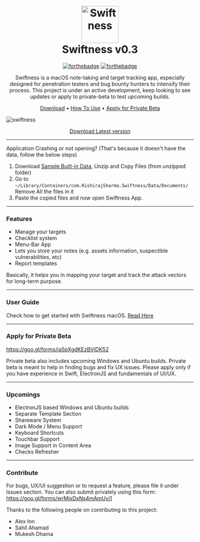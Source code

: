 <h1 align="center">
  <br>
  <img src="https://s15.postimg.cc/omhc6tcrv/256px_2x.png" alt="Swiftness" width="100"></a>
  <br>
  Swiftness v0.3
  <br>
</h1>

<div align="center">

[![forthebadge](https://forthebadge.com/images/badges/made-with-swift.svg)](https://forthebadge.com) [![forthebadge](https://forthebadge.com/images/badges/gluten-free.svg)](https://forthebadge.com)

</div>

<p align="center"> Swiftness is a macOS note-taking and target tracking app, especially designed for penetration testers and bug bounty hunters to intensify their process. This project is under an active development, keep looking to see updates or apply to private-beta to test upcoming builds. </p>

<p align="center">
  <a href="https://github.com/ehrishirajsharma/Swiftness/releases/download/v0.3/Swiftness.v0.3.zip">Download</a> •
<a href="https://www.notion.so/User-Guide-4fa07f0f22a0454f9543ffe5330cc8b1">How To Use</a> •
  <a href="https://goo.gl/forms/ia5pXgdKEzBViDK52">Apply for Private Beta</a> 
</p>

![swiftness](https://image.ibb.co/nzjtbU/swiftnessv0_3.png)


<p align="center"> <a href="https://github.com/ehrishirajsharma/Swiftness/releases/download/v0.3/Swiftness.v0.3.zip"> Download Latest version </a> <p align="center">

---

Application Crashing or not opening? (That's because it doesn't have the data, follow the below steps)

1. Download [Sample Built-in Data](https://github.com/ehrishirajsharma/Swiftness/releases/download/V0.2/sample-built-in-data.zip), Unzip and Copy Files (from unzipped folder)
2. Go to `~/Library/Containers/com.RishirajSharma.Swiftness/Data/Documents/` Remove All the files in it
3. Paste the copied files and now open Swiftness App.

---
### Features

- Manage your targets
- Checklist system
- Menu-Bar App
- Lets you store your notes (e.g. assets information, suspectible vulnerabilities, etc)
- Report templates

Basically, it helps you in mapping your target and track the attack vectors for long-term purpose.

---

### User Guide

Check how to get started with Swiftness macOS. <a href="https://www.notion.so/User-Guide-4fa07f0f22a0454f9543ffe5330cc8b1"> Read Here </a>

---

### Apply for Private Beta

https://goo.gl/forms/ia5pXgdKEzBViDK52

Private beta also includes upcoming Windows and Ubuntu builds. Private beta is meant to help in finding bugs and fix UX issues. Please apply only if you have experience in Swift, ElectronJS and fundamentals of UI/UX.

---

### Upcomings


- ElectronJS based Windows and Ubuntu builds
- Separate Template Section
- Shareware System
- Dark Mode / Menu Support
- Keyboard Shortcuts
- Touchbar Support
- Image Support in Content Area
- Checks Refresher

---

### Contribute

For bugs, UX/UI suggestion or to request a feature, please file it under Issues section. You can also submit privately using this form: https://goo.gl/forms/wrMixDxNs4mAmUvi1

Thanks to the following people on contributing to this project: 

- Alex Inn
- Sahil Ahamad
- Mukesh Dhama
